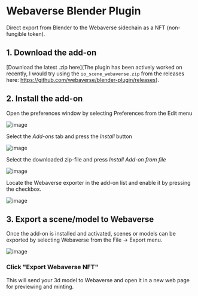 # Webaverse Blender Plugin

Direct export from Blender to the Webaverse sidechain as a NFT (non-fungible token).

## 1. Download the add-on
[Download the latest .zip here](The plugin has been actively worked on recently, I would try using the `io_scene_webaverse.zip` from the releases here: https://github.com/webaverse/blender-plugin/releases).

## 2. Install the add-on

Open the preferences window by selecting Preferences from the Edit menu

![image](https://user-images.githubusercontent.com/32600939/113538155-5e4e8c00-958f-11eb-99b3-7bac46ee2d1b.png)

Select the *Add-ons* tab and press the *Install* button

![image](https://user-images.githubusercontent.com/32600939/113538161-627aa980-958f-11eb-9d36-f56680cb0369.png)

Select the downloaded zip-file and press *Install Add-on from file*

![image](https://user-images.githubusercontent.com/32600939/113538167-66a6c700-958f-11eb-867b-44298f2e9da6.png)

Locate the Webaverse exporter in the add-on list and enable it by pressing the checkbox.

![image](https://user-images.githubusercontent.com/32600939/113538174-6ad2e480-958f-11eb-97d5-ebbe79ddf5e0.png)

## 3. Export a scene/model to Webaverse

Once the add-on is installed and activated, scenes or models can be exported by selecting Webaverse from the File -> Export menu.

![image](https://user-images.githubusercontent.com/32600939/113538184-6f979880-958f-11eb-8f02-5bc8c93e13b7.png)

### Click "Export Webaverse NFT"

This will send your 3d model to Webaverse and open it in a new web page for previewing and minting.

